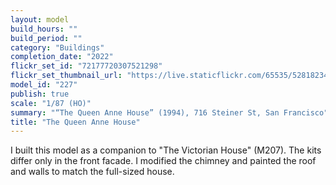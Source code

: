 ```yaml
---
layout: model
build_hours: ""
build_period: ""
category: "Buildings"
completion_date: "2022"
flickr_set_id: "72177720307521298"
flickr_set_thumbnail_url: "https://live.staticflickr.com/65535/52818234511_a95aaac73c_m.jpg"
model_id: "227"
publish: true
scale: "1/87 (HO)"
summary: "“The Queen Anne House” (1994), 716 Steiner St, San Francisco"
title: "The Queen Anne House"
---
```


I built this model as a companion to "The Victorian House" (M207). The kits differ only in the front facade. I modified the chimney and painted the roof and walls to match the full-sized house.
